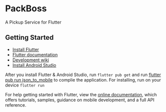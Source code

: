 # PackBoss

A Pickup Service for Flutter

## Getting Started

* [Install Flutter](https://flutter.dev/get-started/)
* [Flutter documentation](https://flutter.dev/docs)
* [Development wiki](https://github.com/flutter/flutter/wiki)
* [Install Android Studio](https://developer.android.com/studio/install)

After you install Flutter & Android Studio, run `flutter pub get` and run [flutter pub run json_to_mobile](https://pub.dev/packages/json_to_model/versions/1.4.0) to complie the application.
For installing, run on your device `flutter run`

For help getting started with Flutter, view the
[online documentation](https://flutter.dev/docs), which offers tutorials,
samples, guidance on mobile development, and a full API reference.
